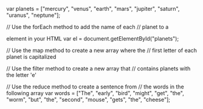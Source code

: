 var planets = ["mercury", "venus", "earth", "mars", "jupiter", "saturn", "uranus", "neptune"];

// Use the forEach method to add the name of each 
// planet to a <div> element in your HTML
var el = document.getElementById("planets");

// Use the map method to create a new array where the 
// first letter of each planet is capitalized

// Use the filter method to create a new array that 
// contains planets with the letter 'e'

// Use the reduce method to create a sentence from 
// the words in the following array
var words = ["The", "early", "bird", "might", "get", "the", "worm", "but", "the", "second", "mouse", "gets", "the", "cheese"];

